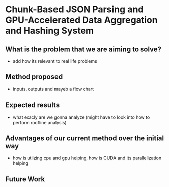 # Chunk-Based JSON Parsing and GPU-Accelerated Data Aggregation and Hashing System
## What is the problem that we are aiming to solve?
- add how its relevant to real life problems
## Method proposed
- inputs, outputs and mayeb a flow chart
## Expected results
- what exacly are we gonna analyze (might have to look into how to perform roofline analysis)
## Advantages of our current method over the initial way
- how is utilzing cpu and gpu helping, how is CUDA and its parallelization  helping
## Future Work
